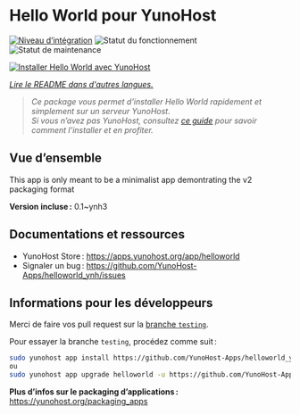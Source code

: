 <!--
Nota bene : ce README est automatiquement généré par <https://github.com/YunoHost/apps/tree/master/tools/readme_generator>
Il NE doit PAS être modifié à la main.
-->

# Hello World pour YunoHost

[![Niveau d’intégration](https://apps.yunohost.org/badge/integration/helloworld)](https://ci-apps.yunohost.org/ci/apps/helloworld/)
![Statut du fonctionnement](https://apps.yunohost.org/badge/state/helloworld)
![Statut de maintenance](https://apps.yunohost.org/badge/maintained/helloworld)

[![Installer Hello World avec YunoHost](https://install-app.yunohost.org/install-with-yunohost.svg)](https://install-app.yunohost.org/?app=helloworld)

*[Lire le README dans d'autres langues.](./ALL_README.md)*

> *Ce package vous permet d’installer Hello World rapidement et simplement sur un serveur YunoHost.*  
> *Si vous n’avez pas YunoHost, consultez [ce guide](https://yunohost.org/install) pour savoir comment l’installer et en profiter.*

## Vue d’ensemble

This app is only meant to be a minimalist app demontrating the v2 packaging format


**Version incluse :** 0.1~ynh3
## Documentations et ressources

- YunoHost Store : <https://apps.yunohost.org/app/helloworld>
- Signaler un bug : <https://github.com/YunoHost-Apps/helloworld_ynh/issues>

## Informations pour les développeurs

Merci de faire vos pull request sur la [branche `testing`](https://github.com/YunoHost-Apps/helloworld_ynh/tree/testing).

Pour essayer la branche `testing`, procédez comme suit :

```bash
sudo yunohost app install https://github.com/YunoHost-Apps/helloworld_ynh/tree/testing --debug
ou
sudo yunohost app upgrade helloworld -u https://github.com/YunoHost-Apps/helloworld_ynh/tree/testing --debug
```

**Plus d’infos sur le packaging d’applications :** <https://yunohost.org/packaging_apps>
